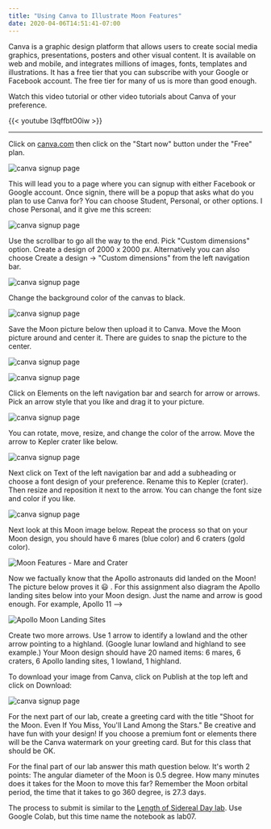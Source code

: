 ```yaml
---
title: "Using Canva to Illustrate Moon Features"
date: 2020-04-06T14:51:41-07:00
---
```


Canva is a graphic design platform that allows users to create social media graphics, presentations, posters and other visual content. It is available on web and mobile, and integrates millions of images, fonts, templates and illustrations. It has a free tier that you can subscribe with your Google or Facebook account. The free tier for many of us is more than good enough.

Watch this video tutorial or other video tutorials about Canva of your preference.

{{< youtube l3qffbtO0iw >}} 

___

Click on [canva.com](https://www.canva.com/pricing) then click on the "Start now" button under the "Free" plan. 

![canva signup page](/img/canva01.jpg)


This will lead you to a page where you can signup with either Facebook or Google account. Once signin, there will be a popup that asks what do you plan to use Canva for? You can choose Student, Personal, or other options. I chose Personal, and it give me this screen:

![canva signup page](/img/canva02.jpg)

Use the scrollbar to go all the way to the end. Pick "Custom dimensions" option. Create a design of 2000 x 2000 px. Alternatively
you can also choose Create a design -> "Custom dimensions" from the left navigation bar.

![canva signup page](/img/canva05.jpg)

Change the background color of the canvas to black.

![canva signup page](/img/canva06.jpg)

Save the Moon picture below then upload it to Canva. Move the Moon picture around and center it. There are guides to snap the picture to the center.

![canva signup page](/img/Supermoon_2017-12-06_full-moon.jpg)


![canva signup page](/img/canva07.jpg)

Click on Elements on the left navigation bar and search for arrow or arrows. Pick an arrow style that you like and drag it to your
picture.

![canva signup page](/img/canva08.jpg)

You can rotate, move, resize, and change the color of the arrow. Move the arrow to Kepler crater like below.

![canva signup page](/img/canva09.jpg)

Next click on Text of the left navigation bar and add a subheading or choose a font design of your preference.
Rename this to Kepler (crater). Then resize and reposition it next to the arrow. You can change the font size and color if you like.

![canva signup page](/img/canva10.jpg)

Next look at this Moon image below. Repeat the process so that on your Moon design, you should have 6 mares (blue color) and 6
craters (gold color). 


![Moon Features - Mare and Crater ](/img/1200px-Moon_names.svg.png)


Now we factually know that the Apollo astronauts did landed on the Moon! The picture below proves it :smiley: . For this assignment also diagram the Apollo landing sites below into your Moon design. Just the name and arrow is good enough. For example, Apollo 11 -->

![Apollo Moon Landing Sites](/img/Apollo-moon-template-with_ST.jpg)

Create two more arrows. Use 1 arrow to identify a lowland and the other arrow pointing to a highland. (Google lunar lowland and highland to see example.) Your Moon design should have 20 named items: 6 mares, 6 craters, 6 Apollo landing sites, 1 lowland, 1 highland. 

To download your image from Canva, click on Publish at the top left and click on Download:

![canva signup page](/img/canva11.jpg)


For the next part of our lab, create a greeting card with the title "Shoot for the Moon. Even If You Miss, You'll Land Among the Stars." Be creative and have fun with your design! If you choose a premium font or elements there will be
the Canva watermark on your greeting card. But for this class that should be OK.

For the final part of our lab answer this math question below. It's worth 2 points: The angular diameter of the Moon is 0.5 degree. 
How many minutes does it takes for the Moon to move this far? Remember the Moon orbital period, the time that it takes to go 360 degree,
is 27.3 days.

The process to submit is similar to the [Length of Sidereal Day lab](../lengthofsiderealday). Use Google Colab, but this time name the notebook as lab07.













